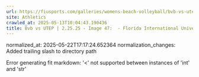 ```yaml
---
url: https://fiusports.com/galleries/womens-beach-volleyball/bvb-vs-utep-2-25-25/image-47/356/62727/
site: Athletics
crawled_at: 2025-05-13T10:04:43.190436
title: Bvb vs UTEP | 2.25.25 - Image 47:  - Florida International University
---
```

normalized_at: 2025-05-22T17:17:24.652364
normalization_changes: Added trailing slash to directory path

Error generating fit markdown: '<' not supported between instances of 'int' and 'str'